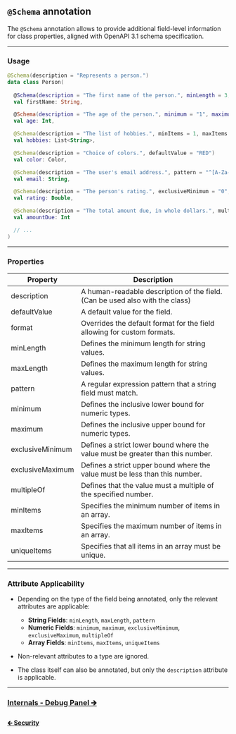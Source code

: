 ## `@Schema` annotation

The `@Schema` annotation allows to provide additional field-level information for class properties,
aligned with OpenAPI 3.1 schema specification.

---

### Usage

```kotlin
@Schema(description = "Represents a person.")
data class Person(
  
  @Schema(description = "The first name of the person.", minLength = 3, maxLength = 50)
  val firstName: String,

  @Schema(description = "The age of the person.", minimum = "1", maximum = "120")
  val age: Int,

  @Schema(description = "The list of hobbies.", minItems = 1, maxItems = 5, uniqueItems = true)
  val hobbies: List<String>,

  @Schema(description = "Choice of colors.", defaultValue = "RED")
  val color: Color,

  @Schema(description = "The user's email address.", pattern = "^[A-Za-z0-9+_.-]+@[A-Za-z0-9.-]+$")
  val email: String,

  @Schema(description = "The person's rating.", exclusiveMinimum = "0", exclusiveMaximum = "5", multipleOf = "0.5")
  val rating: Double,

  @Schema(description = "The total amount due, in whole dollars.", multipleOf = "5")
  val amountDue: Int

  // ...
)
```

---

### Properties

| Property         | Description                                                                    |
|------------------|--------------------------------------------------------------------------------|
| description      | A human-readable description of the field. (Can be used also with the class)   |
| defaultValue     | A default value for the field.                                                 |
| format           | Overrides the default format for the field allowing for custom formats.        |
| minLength        | Defines the minimum length for string values.                                  |
| maxLength        | Defines the maximum length for string values.                                  |
| pattern          | A regular expression pattern that a string field must match.                   |
| minimum          | Defines the inclusive lower bound for numeric types.                           |
| maximum          | Defines the inclusive upper bound for numeric types.                           |
| exclusiveMinimum | Defines a strict lower bound where the value must be greater than this number. |
| exclusiveMaximum | Defines a strict upper bound where the value must be less than this number.    |
| multipleOf       | Defines that the value must a multiple of the specified number.                |
| minItems         | Specifies the minimum number of items in an array.                             |
| maxItems         | Specifies the maximum number of items in an array.                             |
| uniqueItems      | Specifies that all items in an array must be unique.                           |

---

### Attribute Applicability

- Depending on the type of the field being annotated, only the relevant attributes are applicable:
    - **String Fields**: `minLength`, `maxLength`, `pattern`
    - **Numeric Fields**: `minimum`, `maximum`, `exclusiveMinimum`, `exclusiveMaximum`, `multipleOf`
    - **Array Fields**: `minItems`, `maxItems`, `uniqueItems`

- Non-relevant attributes to a type are ignored.
- The class itself can also be annotated, but only the `description` attribute is applicable.

---

### [Internals - Debug Panel 🡲](03.0.internals-debug-panel.md)

#### [🡰 Security](02.6.api-usage-security.md)
